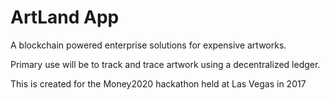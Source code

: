 ArtLand App
==============

A blockchain powered enterprise solutions for expensive artworks.

Primary use will be to track and trace artwork using a decentralized ledger.

This is created for the Money2020 hackathon held at Las Vegas in 2017
